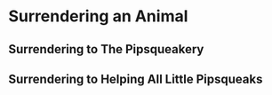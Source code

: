 # Surrendering an Animal

## Surrendering to The Pipsqueakery

## Surrendering to Helping All Little Pipsqueaks
